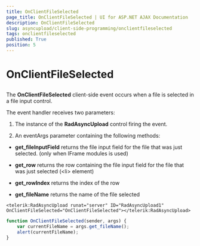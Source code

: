 ```yaml
---
title: OnClientFileSelected
page_title: OnClientFileSelected | UI for ASP.NET AJAX Documentation
description: OnClientFileSelected
slug: asyncupload/client-side-programming/onclientfileselected
tags: onclientfileselected
published: True
position: 5
---
```


# OnClientFileSelected

## 

The **OnClientFileSelected** client-side event occurs when a file is selected in a file input control.

The event handler receives two parameters:

1. The instance of the **RadAsyncUpload** control firing the event.

1. An eventArgs parameter containing the following methods:

* **get_fileInputField** returns the file input field for the file that was just selected. (only when IFrame modules is used)

* **get_row** returns the row containing the file input field for the file that was just selected (\<li\> element)

* **get_rowIndex** returns the index of the row

* **get_fileName** returns the name of the file selected

````ASPNET
<telerik:RadAsyncUpload runat="server" ID="RadAsyncUpload1" OnClientFileSelected="OnClientFileSelected"></telerik:RadAsyncUpload>
````

````JavaScript
function OnClientFileSelected(sender, args) {
	var currentFileName = args.get_fileName();
	alert(currentFileName);
}
````



